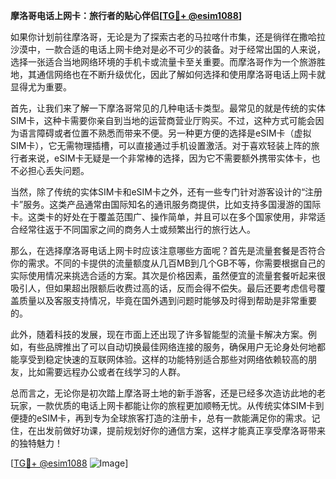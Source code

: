 **摩洛哥电话上网卡：旅行者的贴心伴侣[[TG💪+ @esim1088](https://t.me/s/esim1088)]**

如果你计划前往摩洛哥，无论是为了探索古老的马拉喀什市集，还是徜徉在撒哈拉沙漠中，一款合适的电话上网卡绝对是必不可少的装备。对于经常出国的人来说，选择一张适合当地网络环境的手机卡或流量卡至关重要。而摩洛哥作为一个旅游胜地，其通信网络也在不断升级优化，因此了解如何选择和使用摩洛哥电话上网卡就显得尤为重要。

首先，让我们来了解一下摩洛哥常见的几种电话卡类型。最常见的就是传统的实体SIM卡，这种卡需要你亲自到当地的运营商营业厅购买。不过，这种方式可能会因为语言障碍或者位置不熟悉而带来不便。另一种更方便的选择是eSIM卡（虚拟SIM卡），它无需物理插槽，可以直接通过手机设置激活。对于喜欢轻装上阵的旅行者来说，eSIM卡无疑是一个非常棒的选择，因为它不需要额外携带实体卡，也不必担心丢失问题。

当然，除了传统的实体SIM卡和eSIM卡之外，还有一些专门针对游客设计的“注册卡”服务。这类产品通常由国际知名的通讯服务商提供，比如支持多国漫游的国际卡。这类卡的好处在于覆盖范围广、操作简单，并且可以在多个国家使用，非常适合经常往返于不同国家之间的商务人士或频繁出行的旅行达人。

那么，在选择摩洛哥电话上网卡时应该注意哪些方面呢？首先是流量套餐是否符合你的需求。不同的卡提供的流量额度从几百MB到几个GB不等，你需要根据自己的实际使用情况来挑选合适的方案。其次是价格因素，虽然便宜的流量套餐听起来很吸引人，但如果超出限额后收费过高的话，反而会得不偿失。最后还要考虑信号覆盖质量以及客服支持情况，毕竟在国外遇到问题时能够及时得到帮助是非常重要的。

此外，随着科技的发展，现在市面上还出现了许多智能型的流量卡解决方案。例如，有些品牌推出了可以自动切换最佳网络连接的服务，确保用户无论身处何地都能享受到稳定快速的互联网体验。这样的功能特别适合那些对网络依赖较高的朋友，比如需要远程办公或者在线学习的人群。

总而言之，无论你是初次踏上摩洛哥土地的新手游客，还是已经多次造访此地的老玩家，一款优质的电话上网卡都能让你的旅程更加顺畅无忧。从传统实体SIM卡到便捷的eSIM卡，再到专为全球旅客打造的注册卡，总有一款能满足你的需求。记住，在出发前做好功课，提前规划好你的通信方案，这样才能真正享受摩洛哥带来的独特魅力！

[[TG💪+ @esim1088](https://t.me/s/esim1088) ![Image](https://i.postimg.cc/4NQfJmqS/Snipaste-2025-05-13-00-14-12.png)]